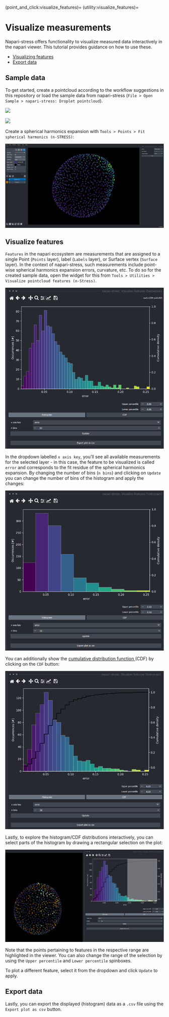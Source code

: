 (point_and_click:visualize_features)=
(utility:visualize_features)=
# Visualize measurements

Napari-stress offers functionality to visualize measured data interactively in the napari viewer. This tutorial provides guidance on how to use these. 

* [Visualizing features](#visualize-features)
* [Export data](#export-data)

## Sample data

To get started, create a pointcloud according to the workflow suggestions in this repository or load the sample data from napari-stress (`File > Open Sample > napari-stress: Droplet pointcloud`).

![](../imgs/viewer_screenshots/open_sample_droplet.png) 

![](../imgs/viewer_screenshots/open_sample_droplet1.png)

Create a spherical harmonics expansion with `Tools > Points > Fit spherical harmonics (n-STRESS)`:

![](imgs/demo_visualize_features1.png)


## Visualize features <a class="anchor" id="visualize-features"></a>

`Features` in the napari ecosystem are measurements that are assigned to a single Point (`Points` layer), label (`Labels` layer), or Surface vertex (`Surface` layer). In the context of napari-stress, such measurements include point-wise spherical harmonics expansion errors, curvature, etc. To do so for the created sample data, open the widget for this from `Tools > Utilities > Visualize pointcloud features (n-Stress)`.

![](imgs/demo_visualize_features2.png)

In the dropdown labelled `x axis key`, you'll see all available measurements for the selected layer - in this case, the feature to be visualized is called `error` and corresponds to the fit residue of the spherical harmonics expansion. By changing the number of bins (`n bins`) and clicking on `Update` you can change the number of bins of the histogram and apply the changes:

![](imgs/demo_visualize_features3.png)

You can additionally show the [cumulative distribution function ](https://en.wikipedia.org/wiki/Cumulative_distribution_function) (CDF) by clicking on the `CDF` button:

![](imgs/demo_visualize_features4.png)

Lastly, to explore the histogram/CDF distributions interactively, you can select parts of the histogram by drawing a rectangular selection on the plot:

![](imgs/demo_visualize_features5.png)

Note that the points pertaining to features in the respective range are highlighted in the viewer. You can also change the range of the selection by using the `Upper percentile` and `Lower percentile` spinboxes.


To plot a different feature, select it from the dropdown and click `Update` to apply.

## Export data <a class="anchor" id="export-data"></a>

Lastly, you can export the displayed (histogram) data as a `.csv` file using the `Export plot as csv` button.